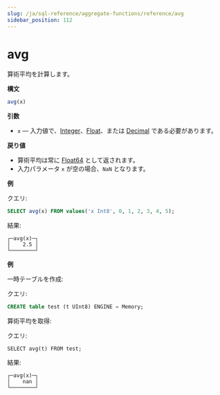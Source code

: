 ```yaml
---
slug: /ja/sql-reference/aggregate-functions/reference/avg
sidebar_position: 112
---
```


# avg

算術平均を計算します。

**構文**

``` sql
avg(x)
```

**引数**

- `x` — 入力値で、[Integer](../../../sql-reference/data-types/int-uint.md)、[Float](../../../sql-reference/data-types/float.md)、または [Decimal](../../../sql-reference/data-types/decimal.md) である必要があります。

**戻り値**

- 算術平均は常に [Float64](../../../sql-reference/data-types/float.md) として返されます。
- 入力パラメータ `x` が空の場合、`NaN` となります。

**例**

クエリ:

``` sql
SELECT avg(x) FROM values('x Int8', 0, 1, 2, 3, 4, 5);
```

結果:

``` text
┌─avg(x)─┐
│    2.5 │
└────────┘
```

**例**

一時テーブルを作成:

クエリ:

``` sql
CREATE table test (t UInt8) ENGINE = Memory;
```

算術平均を取得:

クエリ:

```
SELECT avg(t) FROM test;
```

結果:

``` text
┌─avg(x)─┐
│    nan │
└────────┘
```
